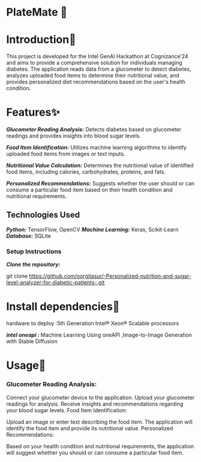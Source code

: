 # PlateMate 🍝



# Introduction📝
This project is developed for the Intel GenAI Hackathon at Cognizance’24 and aims to provide a comprehensive solution for individuals managing diabetes. The application reads data from a glucometer to detect diabetes, analyzes uploaded food items to determine their nutritional value, and provides personalized diet recommendations based on the user's health condition.


# Features✨
_**Glucometer Reading Analysis:**_ Detects diabetes based on glucometer readings and provides insights into blood sugar levels.

_**Food Item Identification:**_ Utilizes machine learning algorithms to identify uploaded food items from images or text inputs.

_**Nutritional Value Calculation:**_ Determines the nutritional value of identified food items, including calories, carbohydrates, proteins, and fats.

_**Personalized Recommendations:**_ Suggests whether the user should or can consume a particular food item based on their health condition and nutritional requirements.


## Technologies Used

_**Python:**_ TensorFlow, OpenCV
_**Machine Learning:**_ Keras, Scikit-Learn
_**Database:**_ SQLite

### Setup Instructions

_**Clone the repository:**_

git clone https://github.com/oorgitasur/-Personalized-nutrition-and-sugar-level-analyzer-for-diabetic-patients-.git


# Install dependencies🌱

hardware to deploy :5th Generation Intel® Xeon® Scalable processors 

_**intel oneapi :**_ Machine Learning Using oneAPI ,Image-to-Image Generation with Stable Diffusion


# Usage🤖
### Glucometer Reading Analysis:

Connect your glucometer device to the application.
Upload your glucometer readings for analysis.
Receive insights and recommendations regarding your blood sugar levels.
Food Item Identification:

Upload an image or enter text describing the food item.
The application will identify the food item and provide its nutritional value.
Personalized Recommendations:

Based on your health condition and nutritional requirements, the application will suggest whether you should or can consume a particular food item.
